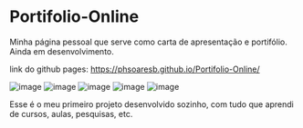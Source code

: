 # Portifolio-Online
Minha página pessoal que serve como carta de apresentação e portifólio. Ainda em desenvolvimento.

link do github pages: https://phsoaresb.github.io/Portifolio-Online/

![image](https://github.com/phsoaresb/Portifolio-Online/assets/134897384/c7f57834-ee5d-4099-b181-7eaecf892bc3)
![image](https://github.com/phsoaresb/Portifolio-Online/assets/134897384/b91bb394-a635-4c55-b87d-2ecf2bf6ec01)
![image](https://github.com/phsoaresb/Portifolio-Online/assets/134897384/e4fe589b-e066-4f55-963d-9a0b3024e49d)
![image](https://github.com/phsoaresb/Portifolio-Online/assets/134897384/a2cfbddc-45fa-4c17-a590-5348d791f8ef)
![image](https://github.com/phsoaresb/Portifolio-Online/assets/134897384/c6e29849-39d0-4e86-bef7-65616ed0d033)

Esse é o meu primeiro projeto desenvolvido sozinho, com tudo que aprendi de cursos, aulas, pesquisas, etc.

